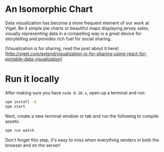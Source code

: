 # An Isomorphic Chart

Data visualization has become a more frequent element of our work at Viget. Be it simple pie charts or beautiful maps displaying jersey sales, visually representing data in a compelling way is a great device for storytelling and provides rich fuel for social sharing.

(Visualization is for sharing, read the post about it here) [http://viget.com/extend/visualization-is-for-sharing-using-react-for-portable-data-visualization]

# Run it locally

After making sure you have `node 0.10.x`, open up a terminal and run:

```bash
npm install -d
npm start
```

Next, create a new terminal window or tab and run the following to
compile assets:

```bash
npm run watch
```

Don't forget this step, it's easy to miss when everything renders in
both the browser and on the server!

